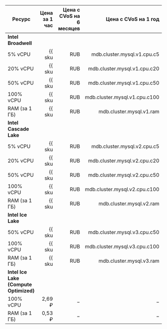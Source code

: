 
| Ресурс        | Цена за 1 час                                      | Цена с CVoS на 6 месяцев                                                        | Цена с CVoS на 1 год                                                            |
|---------------|---------------------------------------------------:|--------------------------------------------------------------------------------:|--------------------------------------------------------------------------------:|
| **Intel Broadwell**                                                                                                                                                                                                                    |
| 5% vCPU       | {{ sku|RUB|mdb.cluster.mysql.v1.cpu.c5|string }}   | −                                                                               | −                                                                               |
| 20% vCPU      | {{ sku|RUB|mdb.cluster.mysql.v1.cpu.c20|string }}  | −                                                                               | −                                                                               |
| 50% vCPU      | {{ sku|RUB|mdb.cluster.mysql.v1.cpu.c50|string }}  | −                                                                               | −                                                                               |
| 100% vCPU     | {{ sku|RUB|mdb.cluster.mysql.v1.cpu.c100|string }} | −                                                                               | −                                                                               |
| RAM (за 1 ГБ) | {{ sku|RUB|mdb.cluster.mysql.v1.ram|string }}      | −                                                                               | −                                                                               |
| **Intel Cascade Lake**                                                                                                                                                                                                                 |
| 5% vCPU       | {{ sku|RUB|mdb.cluster.mysql.v2.cpu.c5|string }}   | −                                                                               | −                                                                               |
| 20% vCPU      | {{ sku|RUB|mdb.cluster.mysql.v2.cpu.c20|string }}  | −                                                                               | −                                                                               |
| 50% vCPU      | {{ sku|RUB|mdb.cluster.mysql.v2.cpu.c50|string }}  | −                                                                               | −                                                                               |
| 100% vCPU     | {{ sku|RUB|mdb.cluster.mysql.v2.cpu.c100|string }} | {{ sku|RUB|v1.commitment.selfcheckout.m6.mdb.mysql.cpu.c100.v2|string }} (-15%) | {{ sku|RUB|v1.commitment.selfcheckout.y1.mdb.mysql.cpu.c100.v2|string }} (-22%) |
| RAM (за 1 ГБ) | {{ sku|RUB|mdb.cluster.mysql.v2.ram|string }}      | {{ sku|RUB|v1.commitment.selfcheckout.m6.mdb.mysql.ram.v2|string }} (-15%)      | {{ sku|RUB|v1.commitment.selfcheckout.y1.mdb.mysql.ram.v2|string }} (-22%)      |
| **Intel Ice Lake**                                                                                                                                                                                                                     |
| 50% vCPU      | {{ sku|RUB|mdb.cluster.mysql.v3.cpu.c50|string }}  | −                                                                               | −                                                                               |
| 100% vCPU     | {{ sku|RUB|mdb.cluster.mysql.v3.cpu.c100|string }} | {{ sku|RUB|v1.commitment.selfcheckout.m6.mdb.mysql.cpu.c100.v3|string }} (-15%) | {{ sku|RUB|v1.commitment.selfcheckout.y1.mdb.mysql.cpu.c100.v3|string }} (-22%) |
| RAM (за 1 ГБ) | {{ sku|RUB|mdb.cluster.mysql.v3.ram|string }}      | {{ sku|RUB|v1.commitment.selfcheckout.m6.mdb.mysql.ram.v3|string }} (-15%)      | {{ sku|RUB|v1.commitment.selfcheckout.y1.mdb.mysql.ram.v3|string }} (-22%)      |
| **Intel Ice Lake (Compute Optimized)** |
| 100% vCPU | 2,69 ₽ | − | − |
| RAM (за 1 ГБ) | 0,53 ₽ | − | − |



